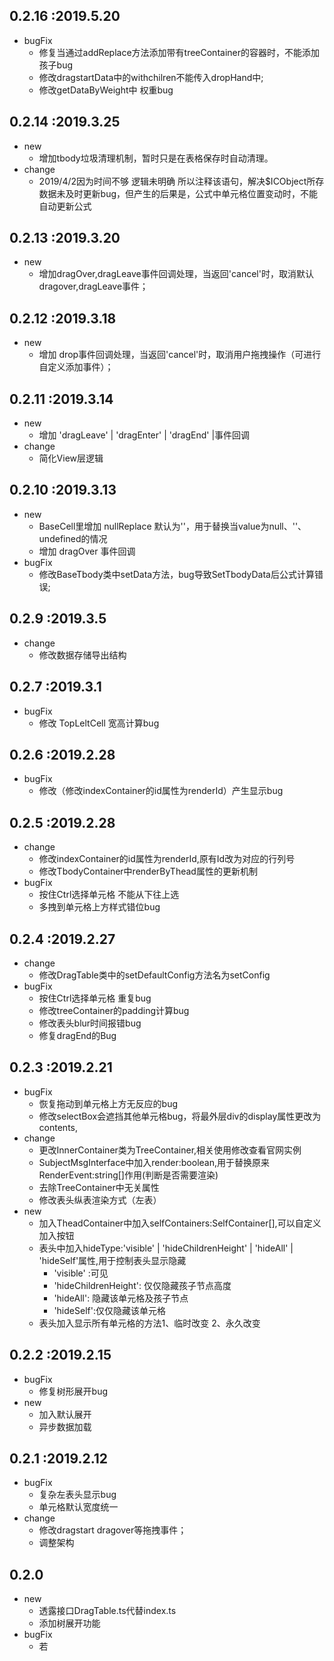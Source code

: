 ##  0.2.16 :2019.5.20
- bugFix
  - 修复当通过addReplace方法添加带有treeContainer的容器时，不能添加孩子bug
  - 修改dragstartData中的withchilren不能传入dropHand中;
  - 修改getDataByWeight中 权重bug
  
  
##  0.2.14 :2019.3.25
- new
  - 增加tbody垃圾清理机制，暂时只是在表格保存时自动清理。
- change 
  - 2019/4/2因为时间不够 逻辑未明确 所以注释该语句，解决$ICObject所存数据未及时更新bug，但产生的后果是，公式中单元格位置变动时，不能自动更新公式 
  
##  0.2.13 :2019.3.20
- new
  - 增加dragOver,dragLeave事件回调处理，当返回'cancel'时，取消默认dragover,dragLeave事件；

##  0.2.12 :2019.3.18
- new
  - 增加 drop事件回调处理，当返回'cancel'时，取消用户拖拽操作（可进行自定义添加事件）；

##  0.2.11 :2019.3.14
- new
  - 增加 'dragLeave' | 'dragEnter' | 'dragEnd' |事件回调
- change
  - 简化View层逻辑

##  0.2.10 :2019.3.13
- new
  - BaseCell里增加 nullReplace 默认为''，用于替换当value为null、''、undefined的情况
  - 增加 dragOver 事件回调
- bugFix
  - 修改BaseTbody类中setData方法，bug导致SetTbodyData后公式计算错误;

##  0.2.9 :2019.3.5
- change
  - 修改数据存储导出结构


##  0.2.7 :2019.3.1
- bugFix
  - 修改 TopLeltCell 宽高计算bug

##  0.2.6 :2019.2.28
- bugFix
  - 修改（修改indexContainer的id属性为renderId）产生显示bug
  
##  0.2.5 :2019.2.28
- change
  - 修改indexContainer的id属性为renderId,原有Id改为对应的行列号
  - 修改TbodyContainer中renderByThead属性的更新机制
- bugFix
  - 按住Ctrl选择单元格 不能从下往上选
  - 多拽到单元格上方样式错位bug


##  0.2.4 :2019.2.27
- change
  - 修改DragTable类中的setDefaultConfig方法名为setConfig
- bugFix
  - 按住Ctrl选择单元格 重复bug
  - 修改treeContainer的padding计算bug
  - 修改表头blur时间报错bug
  - 修复dragEnd的Bug


##  0.2.3 :2019.2.21
- bugFix
  - 恢复拖动到单元格上方无反应的bug
  - 修改selectBox会遮挡其他单元格bug，将最外层div的display属性更改为contents,
- change
  - 更改InnerContainer类为TreeContainer,相关使用修改查看官网实例
  - SubjectMsgInterface中加入render:boolean,用于替换原来RenderEvent:string[]作用(判断是否需要渲染)
  - 去除TreeContainer中无关属性
  - 修改表头纵表渲染方式（左表）
- new
  - 加入TheadContainer中加入selfContainers:SelfContainer[],可以自定义加入按钮
  - 表头中加入hideType:'visible' | 'hideChildrenHeight' | 'hideAll' | 'hideSelf'属性,用于控制表头显示隐藏
    - 'visible' :可见
    - 'hideChildrenHeight': 仅仅隐藏孩子节点高度
    - 'hideAll': 隐藏该单元格及孩子节点
    - 'hideSelf':仅仅隐藏该单元格
  - 表头加入显示所有单元格的方法1、临时改变 2、永久改变
     
##  0.2.2 :2019.2.15
- bugFix
  - 修复树形展开bug
- new
  - 加入默认展开
  - 异步数据加载
  
##  0.2.1 :2019.2.12
- bugFix
  - 复杂左表头显示bug
  - 单元格默认宽度统一
- change
  - 修改dragstart dragover等拖拽事件；
  - 调整架构
##  0.2.0
- new
  - 透露接口DragTable.ts代替index.ts
  - 添加树展开功能
- bugFix
  - 若
